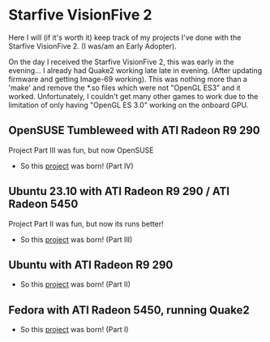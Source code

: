 # Starfive VisionFive 2

Here I will (if it's worth it) keep track of my projects I've done with the Starfive VisionFive 2.
(I was/am an Early Adopter).

On the day I received the Starfive VisionFive 2, this was early in the evening... I already had Quake2 working late late in evening. (After updating firmware and getting Image-69 working). This was nothing more than a 'make' and remove the *.so files which were not "OpenGL ES3" and it worked. Unfortunately, I couldn't get many other games to work due to the limitation of only having "OpenGL ES 3.0" working on the onboard GPU.

## OpenSUSE Tumbleweed with ATI Radeon R9 290

Project Part III was fun, but now OpenSUSE

- So this [project](starfiveVisionFive2/OpenSUSEATIRadeonR9_290.md) was born! (Part IV)

## Ubuntu 23.10 with ATI Radeon R9 290 / ATI Radeon 5450

Project Part II was fun, but now its runs better!

- So this [project](starfiveVisionFive2/UbuntuATIRadeonR9_290_2023_11_20.md) was born! (Part III)

## Ubuntu with ATI Radeon R9 290

- So this [project](starfiveVisionFive2/UbuntuATIRadeonR9_290.md) was born! (Part II)

## Fedora with ATI Radeon 5450, running Quake2

- So this [project](starfiveVisionFive2/FedoraATIRadeon5450.md) was born! (Part I)
